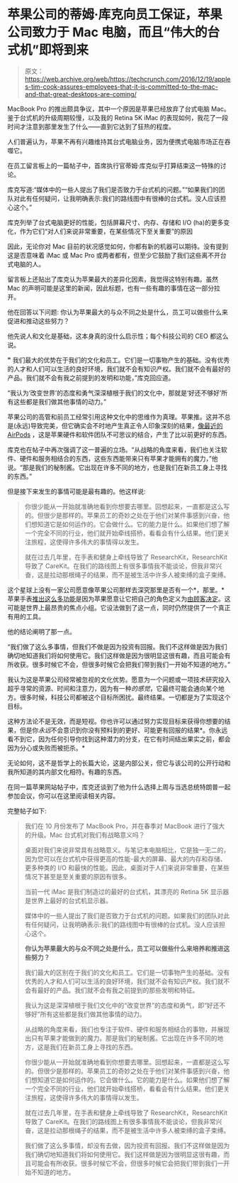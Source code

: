# 苹果公司的蒂姆·库克向员工保证，苹果公司致力于 Mac 电脑，而且“伟大的台式机”即将到来

> 原文：<https://web.archive.org/web/https://techcrunch.com/2016/12/19/apples-tim-cook-assures-employees-that-it-is-committed-to-the-mac-and-that-great-desktops-are-coming/>

MacBook Pro 的推出颇具争议，其中一个原因是苹果已经放弃了台式电脑 Mac。鉴于台式机的升级周期较慢，以及我的 Retina 5K iMac 的表现如何，我花了一段时间才注意到那里发生了什么——直到它达到了狂热的程度。

人们普遍认为，苹果不再有兴趣维持其台式电脑业务，因为便携式电脑市场正在吞噬它。

在员工留言板上的一篇帖子中，首席执行官蒂姆·库克似乎打算结束这一特殊的讨论。

库克写道:“媒体中的一些人提出了我们是否致力于台式机的问题。”“如果我们的团队对此有任何疑问，让我明确表示:我们的路线图中有很棒的台式机。没人应该担心这个。”

库克列举了台式电脑更好的性能，包括屏幕尺寸、内存、存储和 I/O (ha)的更多变化，作为它们“对人们来说非常重要，在某些情况下至关重要”的原因

因此，无论你对 Mac 目前的状况感觉如何，你都有新的机器可以期待。没有提到这是否意味着 iMac 或 Mac Pro 或两者都有，但至少它鼓励了我们这些离不开台式电脑的人。

留言板上还贴出了库克认为苹果最大的差异化因素，我觉得这特别有趣。虽然 Mac 的声明可能是这里的新闻，因此标题，也有一些有趣的事情在这一部分拉开。

他在回答以下问题: 你认为苹果最大的与众不同之处是什么，员工可以做些什么来促进和推动这些努力？

他先说人和文化是基础，这本身真的没什么启示性；每个科技公司的 CEO 都这么说。

**"** 我们最大的优势在于我们的文化和员工。它们是一切事物产生的基础。没有优秀的人才和人们可以生活的良好环境，我们就不会有知识产权。我们就不会有最好的产品。我们就不会有我之前提到的发明和功能，”库克回应道。

“我认为‘改变世界’的态度和勇气深深植根于我们的文化中，那就是‘好还不够好’所有这些都是我们做其他事情的动力。”

苹果公司的高管和前员工经常引用这种文化中的思维作为真理。苹果推。这并不总是(永远)导致完美，但它确实会不时地产生真正令人印象深刻的结果，[像最近的 AirPods](https://web.archive.org/web/20230130100805/https://techcrunch.com/2016/09/13/apples-ai-if-by-air/) ，这是苹果硬件和软件团队不可思议的结合，产生了比以前更好的东西。

库克也在帖子中再次强调了这一普遍的立场。“从战略的角度来看，我们也关注软件、硬件和服务相结合的东西，这些东西能带来只有苹果才能拥有的魔力，”他说。“那是我们的秘制酱。它出现在许多不同的地方，也是我们在新员工身上寻找的东西。”

但是接下来发生的事情可能是最有趣的。他这样说:

> 你很少能从一开始就准确地看到你想要去哪里。回想起来，一直都是这么写的。但很少是那样的。苹果员工的奇妙之处在于他们对某件事感到兴奋，他们想知道它是如何运作的。它会做什么。它的能力是什么。如果他们想了解一个完全不同的行业，他们就开始牵线搭桥，看看会有什么结果。他们更关注旅程，这使得许多伟大的事情得以发生。
> 
> 就在过去几年里，在手表和健身上牵线导致了 ResearchKit，ResearchKit 导致了 CareKit。在我们的路线图上有很多事情我不能谈论，但我非常兴奋，这是拉动那根绳子的结果，而不是被生活中许多人被束缚的盒子束缚。

这个星球上没有一家公司愿意像苹果公司那样去深究那里是否有一个*，那里。*苹果手表[推出这么多功能](https://web.archive.org/web/20230130100805/https://techcrunch.com/2015/03/06/the-apple-watch-is-time-saved/)是因为苹果愿意让它把自己的角色定义为[由顾客决定](https://web.archive.org/web/20230130100805/https://techcrunch.com/2016/09/14/the-first-real-apple-watch/)。这可能是世界上最昂贵的焦点小组。它设法做到了这一点，同时仍然提供了一个真正有用的工具。

他的结论阐明了那一点。

“我们做了这么多事情，但我们不做是因为投资有回报。我们不这样做是因为我们确切地知道我们将如何使用它。我们这样做是因为很明显这很有趣，而且可能会有所收获。很多时候它不会，但很多时候它会把我们带到我们一开始不知道的地方。”

我认为这是苹果公司经常被忽视的文化优势。愿意为一个问题或一项技术研究投入超乎寻常的资源、时间和注意力，因为有一种*的感觉*，它最终可能会通向某个地方。很多时候，科技公司都被这个目标所困扰。最终结果。一切都是为了实现这个目标。

这种方法论不是无效，而是短视。你也许可以通过努力实现目标来获得你想要的结果，但是你*永远*不会意识到你没有预料到的更好、可能更有回报的结果*。你永远看不到它，因为任何引导你找到这种潜力的分支，在它有时间结出果实之前，都会因为分心或失败而被扼杀。*

无论如何，这不是哲学上的长篇大论，这是内部公关，但它与该公司的公开行动和我所知道的其内部文化相符。有趣的东西。

在同一篇苹果网站帖子中，库克还谈到了他为什么选择上周与当选总统特朗普一起参加会议，你可以在这里阅读相关内容。

完整帖子如下:

> 我们在 10 月份发布了 MacBook Pro，并在春季对 MacBook 进行了强大的升级。Mac 台式机对我们有战略意义吗？
> 
> 桌面对我们来说非常具有战略意义。与笔记本电脑相比，它是独一无二的，因为您可以在台式机中获得更高的性能-最大的屏幕、最大的内存和存储、更多种类的 I/O 和最快的性能。因此，桌面对于人们来说非常重要，在某些情况下甚至是至关重要的原因有很多。
> 
> 当前一代 iMac 是我们制造过的最好的台式机，其漂亮的 Retina 5K 显示器是世界上最好的台式机显示器。
> 
> 媒体中的一些人提出了我们是否致力于台式机的问题。如果我们的团队对此有任何疑问，让我明确表示:我们的路线图中有很棒的台式机。没人应该担心这个。
> 
> **你认为苹果最大的与众不同之处是什么，员工可以做些什么来培养和推进这些努力？**
> 
> 我们最大的区别在于我们的文化和员工。它们是一切事物产生的基础。没有优秀的人才和人们可以生活的良好环境，我们就不会有知识产权。我们就不会有最好的产品。我们就不会有我之前提到的那些发明和特征。
> 
> 我认为这是深深植根于我们文化中的“改变世界”的态度和勇气，即“好还不够好”所有这些都是我们做其他事情的动力。
> 
> 从战略的角度来看，我们也专注于软件、硬件和服务相结合的事物，并展现出只有苹果才能做到的魔力。那是我们的秘制酱。它出现在许多不同的地方，这是我们在新员工身上寻找的东西。
> 
> 你很少能从一开始就准确地看到你想要去哪里。回想起来，一直都是这么写的。但很少是那样的。苹果员工的奇妙之处在于他们对某件事感到兴奋，他们想知道它是如何运作的。它会做什么。它的能力是什么。如果他们想了解一个完全不同的行业，他们就开始牵线搭桥，看看会有什么结果。他们更关注旅程，这使得许多伟大的事情得以发生。
> 
> 就在过去几年里，在手表和健身上牵线导致了 ResearchKit，ResearchKit 导致了 CareKit。在我们的路线图上有很多事情我不能谈论，但我非常兴奋，这是拉动那根绳子的结果，而不是被生活中许多人被束缚的盒子束缚。
> 
> 我们做了这么多事情，却没有去做，因为投资有回报。我们不这样做是因为我们确切地知道我们将如何使用它。我们这样做是因为很明显这很有趣，而且可能会有所收获。很多时候它不会，但很多时候它会把我们带到我们一开始不知道的地方。
